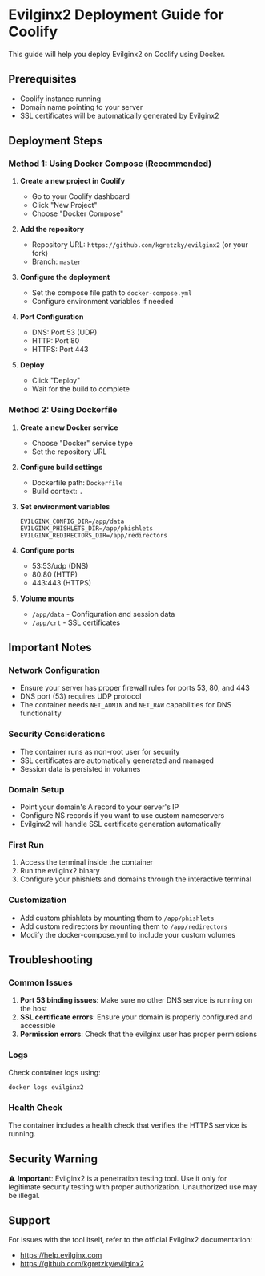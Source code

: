# Evilginx2 Deployment Guide for Coolify

This guide will help you deploy Evilginx2 on Coolify using Docker.

## Prerequisites

- Coolify instance running
- Domain name pointing to your server
- SSL certificates will be automatically generated by Evilginx2

## Deployment Steps

### Method 1: Using Docker Compose (Recommended)

1. **Create a new project in Coolify**
   - Go to your Coolify dashboard
   - Click "New Project"
   - Choose "Docker Compose"

2. **Add the repository**
   - Repository URL: `https://github.com/kgretzky/evilginx2` (or your fork)
   - Branch: `master`

3. **Configure the deployment**
   - Set the compose file path to `docker-compose.yml`
   - Configure environment variables if needed

4. **Port Configuration**
   - DNS: Port 53 (UDP)
   - HTTP: Port 80
   - HTTPS: Port 443

5. **Deploy**
   - Click "Deploy"
   - Wait for the build to complete

### Method 2: Using Dockerfile

1. **Create a new Docker service**
   - Choose "Docker" service type
   - Set the repository URL

2. **Configure build settings**
   - Dockerfile path: `Dockerfile`
   - Build context: `.`

3. **Set environment variables**
   ```
   EVILGINX_CONFIG_DIR=/app/data
   EVILGINX_PHISHLETS_DIR=/app/phishlets
   EVILGINX_REDIRECTORS_DIR=/app/redirectors
   ```

4. **Configure ports**
   - 53:53/udp (DNS)
   - 80:80 (HTTP)
   - 443:443 (HTTPS)

5. **Volume mounts**
   - `/app/data` - Configuration and session data
   - `/app/crt` - SSL certificates

## Important Notes

### Network Configuration
- Ensure your server has proper firewall rules for ports 53, 80, and 443
- DNS port (53) requires UDP protocol
- The container needs `NET_ADMIN` and `NET_RAW` capabilities for DNS functionality

### Security Considerations
- The container runs as non-root user for security
- SSL certificates are automatically generated and managed
- Session data is persisted in volumes

### Domain Setup
- Point your domain's A record to your server's IP
- Configure NS records if you want to use custom nameservers
- Evilginx2 will handle SSL certificate generation automatically

### First Run
1. Access the terminal inside the container
2. Run the evilginx2 binary
3. Configure your phishlets and domains through the interactive terminal

### Customization
- Add custom phishlets by mounting them to `/app/phishlets`
- Add custom redirectors by mounting them to `/app/redirectors`
- Modify the docker-compose.yml to include your custom volumes

## Troubleshooting

### Common Issues
1. **Port 53 binding issues**: Make sure no other DNS service is running on the host
2. **SSL certificate errors**: Ensure your domain is properly configured and accessible
3. **Permission errors**: Check that the evilginx user has proper permissions

### Logs
Check container logs using:
```bash
docker logs evilginx2
```

### Health Check
The container includes a health check that verifies the HTTPS service is running.

## Security Warning

⚠️ **Important**: Evilginx2 is a penetration testing tool. Use it only for legitimate security testing with proper authorization. Unauthorized use may be illegal.

## Support

For issues with the tool itself, refer to the official Evilginx2 documentation:
- https://help.evilginx.com
- https://github.com/kgretzky/evilginx2
